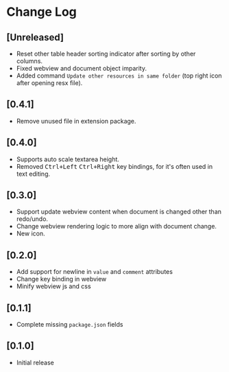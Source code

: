 # Change Log

## [Unreleased]

- Reset other table header sorting indicator after sorting by other columns.
- Fixed webview and document object imparity.
- Added command `Update other resources in same folder` (top right icon after opening resx file).

## [0.4.1]

- Remove unused file in extension package.

## [0.4.0]

- Supports auto scale textarea height.
- Removed <kbd>Ctrl+Left</kbd> <kbd>Ctrl+Right</kbd> key bindings, for it's often used in text editing.

## [0.3.0]

- Support update webview content when document is changed other than redo/undo.
- Change webview rendering logic to more align with document change.
- New icon.

## [0.2.0]

- Add support for newline in `value` and `comment` attributes
- Change key binding in webview
- Minify webview js and css

## [0.1.1]

- Complete missing `package.json` fields

## [0.1.0]

- Initial release
